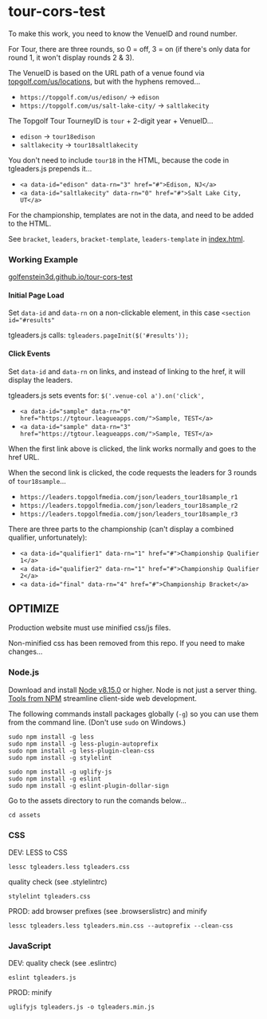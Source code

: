 # tour-cors-test

To make this work, you need to know the VenueID and round number.

For Tour, there are three rounds, so 0 = off, 3 = on (if there's only data for round 1, it won't display rounds 2 & 3).

The VenueID is based on the URL path of a venue found via [topgolf.com/us/locations](https://topgolf.com/us/locations), but with the hyphens removed...

 - `https://topgolf.com/us/edison/` -> `edison`
 - `https://topgolf.com/us/salt-lake-city/` -> `saltlakecity`

The Topgolf Tour TourneyID is `tour` + 2-digit year + VenueID...

 - `edison` -> `tour18edison`
 - `saltlakecity` -> `tour18saltlakecity`

You don't need to include `tour18` in the HTML, because the code in tgleaders.js prepends it...

 - `<a data-id="edison" data-rn="3" href="#">Edison, NJ</a>`
 - `<a data-id="saltlakecity" data-rn="0" href="#">Salt Lake City, UT</a>`

For the championship, templates are not in the data, and need to be added to the HTML.

See `bracket`, `leaders`, `bracket-template`, `leaders-template` in [index.html](blob/master/index.html).



### Working Example

[golfenstein3d.github.io/tour-cors-test](https://golfenstein3d.github.io/tour-cors-test/)

#### Initial Page Load

Set `data-id` and `data-rn` on a non-clickable element, in this case `<section id="#results"`

tgleaders.js calls: `tgleaders.pageInit($('#results'));`

#### Click Events

Set `data-id` and `data-rn` on links, and instead of linking to the href, it will display the leaders.

tgleaders.js sets events for: `$('.venue-col a').on('click',`

- `<a data-id="sample" data-rn="0" href="https://tgtour.leagueapps.com/">Sample, TEST</a>`
- `<a data-id="sample" data-rn="3" href="https://tgtour.leagueapps.com/">Sample, TEST</a>`

When the first link above is clicked, the link works normally and goes to the href URL.

When the second link is clicked, the code requests the leaders for 3 rounds of `tour18sample`...

 - `https://leaders.topgolfmedia.com/json/leaders_tour18sample_r1`
 - `https://leaders.topgolfmedia.com/json/leaders_tour18sample_r2`
 - `https://leaders.topgolfmedia.com/json/leaders_tour18sample_r3`

There are three parts to the championship (can't display a combined qualifier, unfortunately):

 - `<a data-id="qualifier1" data-rn="1" href="#">Championship Qualifier 1</a>`
 - `<a data-id="qualifier2" data-rn="1" href="#">Championship Qualifier 2</a>`
 - `<a data-id="final" data-rn="4" href="#">Championship Bracket</a>`



## OPTIMIZE

Production website must use minified css/js files.

Non-minified css has been removed from this repo.  If you need to make changes...


### Node.js

Download and install [Node v8.15.0](https://nodejs.org/dist/latest-v8.x/) or higher.
Node is not just a server thing.
[Tools from NPM](https://www.npmjs.com/search?q=keywords:css) streamline client-side web development.

The following commands install packages globally (`-g`) so you can use them from the command line.
(Don't use `sudo` on Windows.)

    sudo npm install -g less
    sudo npm install -g less-plugin-autoprefix
    sudo npm install -g less-plugin-clean-css
    sudo npm install -g stylelint
    
    sudo npm install -g uglify-js
    sudo npm install -g eslint
    sudo npm install -g eslint-plugin-dollar-sign

Go to the assets directory to run the comands below...

    cd assets


### CSS

DEV: LESS to CSS

    lessc tgleaders.less tgleaders.css

quality check (see .stylelintrc)

    stylelint tgleaders.css

PROD: add browser prefixes (see .browserslistrc) and minify

    lessc tgleaders.less tgleaders.min.css --autoprefix --clean-css


### JavaScript

DEV: quality check (see .eslintrc)

    eslint tgleaders.js

PROD: minify

    uglifyjs tgleaders.js -o tgleaders.min.js

